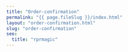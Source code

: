 ```yaml
---
title: "Order-confirmation"
permalink: "{{ page.fileSlug }}/index.html"
layout: "order-confirmation.html"
slug: "order-confirmation"
seo:
  title: "rprmagic"
---
```

